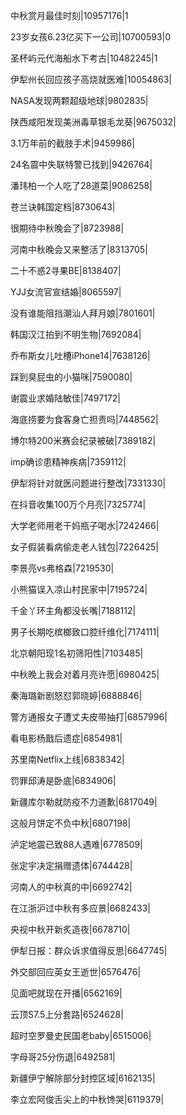 中秋赏月最佳时刻|10957176|1

23岁女孩6.23亿买下一公司|10700593|0

圣杯屿元代海船水下考古|10482245|1

伊犁州长回应孩子高烧就医难|10054863|

NASA发现两颗超级地球|9802835|

陕西咸阳发现美洲毒草银毛龙葵|9675032|

3.1万年前的截肢手术|9459986|

24名震中失联特警已找到|9426764|

潘玮柏一个人吃了28道菜|9086258|

苍兰诀韩国定档|8730643|

很期待中秋晚会了|8723988|

河南中秋晚会又来整活了|8313705|

二十不惑2寻果BE|8138407|

YJJ女流官宣结婚|8065597|

没有谁能阻挡潮汕人拜月娘|7801601|

韩国汉江拍到不明生物|7692084|

乔布斯女儿吐槽iPhone14|7638126|

踩到臭屁虫的小猫咪|7590080|

谢震业求婚陆敏佳|7497172|

海底捞要为食客身亡担责吗|7448562|

博尔特200米赛会纪录被破|7389182|

imp确诊患精神疾病|7359112|

伊犁将针对就医问题进行整改|7331330|

在抖音收集100万个月亮|7325774|

大学老师用老干妈瓶子喝水|7242466|

女子假装看病偷走老人钱包|7226425|

李景亮vs弗格森|7219530|

小熊猫误入凉山村民家中|7195724|

千金丫环主角都没长嘴|7188112|

男子长期吃槟榔致口腔纤维化|7174111|

北京朝阳现1名初筛阳性|7103485|

中秋晚上我会对着月亮许愿|6980425|

秦海璐新剧怒怼郭晓婷|6888846|

警方通报女子遭丈夫皮带抽打|6857996|

看电影杨戬后遗症|6854981|

苏里南Netflix上线|6838342|

罚罪邱涛是卧底|6834906|

新疆库尔勒就防疫不力道歉|6817049|

这般月饼定不负中秋|6807198|

泸定地震已致88人遇难|6778509|

张定宇决定捐赠遗体|6744428|

河南人的中秋真的中|6692742|

在江浙沪过中秋有多应景|6682433|

央视中秋开新炙造夜|6678710|

伊犁日报：群众诉求值得反思|6647745|

外交部回应英女王逝世|6576476|

见面吧就现在开播|6562169|

云顶S7.5上分套路|6524628|

超时空罗曼史民国老baby|6515006|

字母哥25分伤退|6492581|

新疆伊宁解除部分封控区域|6162135|

李立宏阿俊舌尖上的中秋馋哭|6119379|

